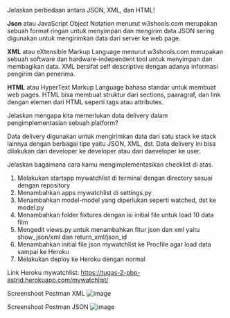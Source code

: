 Jelaskan perbedaan antara JSON, XML, dan HTML!

**Json** atau JavaScript Object Notation menurut w3shools.com merupakan sebuah format ringan untuk menyimpan dan mengirim data.JSON sering digunakan untuk mengirimkan data dari server ke web page.  

**XML** atau eXtensible Markup Language menurut w3shools.com merupakan sebuah software dan hardware-independent tool untuk menyimpan dan membagikan data. XML bersifat self descriptive dengan adanya informasi pengirim dan penerima.

**HTML** atau HyperText Markup Language bahasa standar untuk membuat web pages. HTML bisa membuat struktur dari sections, paaragraf, dan link dengan elemen dari HTML seperti tags atau attributes.
 
Jelaskan mengapa kita memerlukan data delivery dalam pengimplementasian sebuah platform?

Data delivery digunakan untuk mengirimkan data dari satu stack ke stack lainnya dengan berbagai tipe yaitu JSON, XML, dst. Data delivery ini bisa dilakukan dari developer ke developer atau dari daeveloper ke user. 

Jelaskan bagaimana cara kamu mengimplementasikan checklist di atas.
  1. Melakukan startapp mywatchlist di terminal dengan directory sesuai dengan repository
  2. Menambahkan apps mywatchlist di settings.py 
  3. Menambahkan model-model yang diperlukan seperti watched, dst ke model.py
  4. Menambahkan folder fixtures dengan isi initial file untuk load 10 data film
  5. Mengedit views.py untuk menambahkan fitur json dan xml yaitu show_json/xml dan return_xml/json_id
  6. Menambahkan initial file json mywatchlist ke Procfile agar load data sampai ke Heroku
  7. Melakukan deploy ke Heroku dengan normal

Link Heroku mywatchlist:
https://tugas-2-pbp-astrid.herokuapp.com/mywatchlist/

Screenshoot Postman XML
![image](https://user-images.githubusercontent.com/101729344/191657601-23c0019c-f339-476a-b4f8-04ed636a7f1a.png)

Screenshoot Postman JSON
![image](https://user-images.githubusercontent.com/101729344/191657755-f57793ad-f6c0-41ae-8108-314d43cd0944.png)

